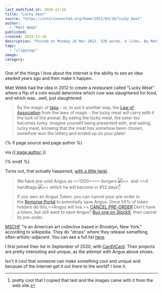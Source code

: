 ```yaml
---
last_modified_at: 2024-12-16
title: "Lucky meat"
source: "https://interconnected.org/home/2012/03/26/lucky_meat"
author:
  - "Matt Webb"
published:
created: 2024-12-16
description: "Posted on Monday 26 Mar 2012. 520 words, 4 links. By Matt Webb."
tags:
  - "clippings"
image:
category:
---
```

One of the things I love about the internet is the ability to see an idea seeded years ago and then make it happen. 

Matt Webb had the idea in 2012 to create a restaurant called "Lucky Meat" where a flip of a coin would determine which cow was slaughtered for food, and which was...well, just slaughtered:

> By the magic of [tapu](http://berglondon.com/talks/plastic/?slide=24) - or, to put it another way, the [Law of Association](http://www.fyicomminc.com/spirit/laws_of_magic.htm) from the laws of magic - the lucky meat will carry with it the luck of the animal. By eating the lucky meat, the eater too becomes lucky. Imagine yourself being presented with, and eating, lucky meat, knowing that the meat has somehow been chosen, somehow won the lottery and ended up on your plate!

{% if page.source and page.author %}
  <p>via <a href="{{ page.source }}">{{ page.author }}</a></p>
{% endif %}

Turns out, that actually happened, [with a little twist](https://ourcowangus.com).

> We have pre-sold Angus as ==1200==== burgers ![](https://ourcowangus.com/img/small/burger.png)==  and ==4 handbags ![](https://ourcowangus.com/img/small/handbag.png)== which he will become in 452 days![^btw]

> If you own an Angus Token, you can cancel your pre-order in the [Remorse Portal](https://ourcowangus.com/portal#remorse) to potentially save Angus. Once 50% of token holders do this,==Angus will live.==
> [CANCEL PRE-ORDER](https://ourcowangus.com/portal#remorse)
> Don’t have a token, but still want to save Angus? [Buy one on StockX](http://stockx.com/MSCHF-Our-Cow-Angus-Burger-3-Pack-Token), then cancel its pre-order.

[MSCHF](https://en.wikipedia.org/wiki/MSCHF#cite_note-9) "is an American art collective based in Brooklyn, New York," according to wikipedia. They do "drops" where they release something, often artistic-adjacent. You can see a full list [here](https://mschf.com). 

I first joined their list in September of 2020, with [CardVCard](https://cardvcard.com). Their projects are pretty interesting and unique, as the attempt with Angus above shows. 

Isn't it cool that someone can make something cool and unique and because of the Internet get it out there to the world? I love it. 

[^btw]: pretty cool that I copied that text and the images came with it from the web site.